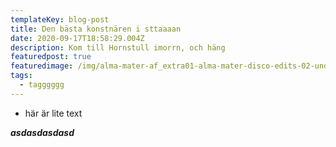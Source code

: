 ```yaml
---
templateKey: blog-post
title: Den bästa konstnären i sttaaaan
date: 2020-09-17T18:58:29.004Z
description: Kom till Hornstull imorrn, och häng
featuredpost: true
featuredimage: /img/alma-mater-af_extra01-alma-mater-disco-edits-02-underworld-born-slippy-alma-mater-edit-.flac-spektogram.png
tags:
  - tagggggg
---
```

* här är lite text



***asdasdasdasd***